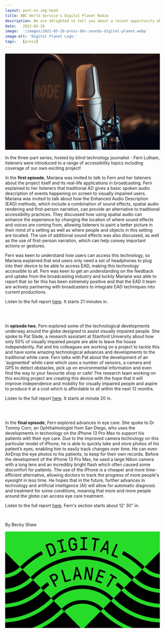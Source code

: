 ```yaml
---
layout: post-no-img-head
title: BBC World Service's Digital Planet Radio
description: We are delighted to tell you about a recent opportunity where Mariana and our project were featured in a series of accessibility segments on BBC World Service's Digital Planet, a weekly tech radio show.
date:   2022-05-26
image:  '/images/2022-05-26-press-bbc-sounds-digital-planet.webp'
image-alt: 'Digital Planet Logo.'
tags:   [press]
---
```


![Microphone](../images/2022-05-26-press-bbc-sounds-digital-planet-mic.webp)

In the three-part series, hosted by blind technology journalist - Fern Lulham, listeners were introduced to a range of accessibility topics including coverage of our own exciting project!

In the **first episode**, Mariana was invited to talk to Fern and her listeners about the project itself and its real-life applications in broadcasting. Fern explained to her listeners that traditional AD gives a basic spoken audio description of events happening on screen to visually impaired users. Mariana was invited to talk about how the Enhanced Audio Description (EAD) methods, which include a combination of sound effects, spatial audio rendering and first-person narration, can provide an alternative to traditional accessibility practices. They discussed how using spatial audio can enhance the experience by changing the location of where sound effects and voices are coming from, allowing listeners to paint a better picture in their mind of a setting as well as where people and objects in this setting are located. The use of additional sound effects was also discussed, as well as the use of first-person narration, which can help convey important actions or gestures. 

Fern was keen to understand how users can access this technology, so Mariana explained that end users only need a set of headphones to plug into their device to be able to access EAD, making this technology accessible to all. Fern was keen to get an understanding on the feedback and uptake from the broadcasting industry and luckily Mariana was able to report that so far this has been extremely positive and that the EAD II team are actively partnering with broadcasters to integrate EAD techniques into current productions. 

Listen to the full report [here](https://www.bbc.co.uk/sounds/play/w3ct1ltc). It starts 21 minutes in.

<br><br>

In **episode two**, Fern explored some of the technological developments underway around the globe designed to assist visually impaired people. She spoke to Pat Slade, a research assistant at Stanford University about how only 50% of visually impaired people are able to leave the house independently. Pat and his colleagues are working on a project to tackle this and have some amazing technological advances and developments to the traditional white cane. Fern talks with Pat about the development of an ‘augmented’ white cane which uses a number of sensors, a camera and GPS to detect obstacles, pick up on environmental information and even find the way to your favourite shop or cafe! The research team working on this exciting project are creating this device with the hope that it will improve independence and mobility for visually impaired people and aspire to produce it at a cost which is affordable to all within the next 12 months. 

Listen to the full report [here](https://www.bbc.co.uk/sounds/play/w3ct1ltd). It starts at minute 20 in.

<br><br>

In the **final episode**, Fern explored advances in eye care. She spoke to Dr Tommy Corn, an Ophthalmologist from San Diego, who uses the developments in technology on the iPhone 13 Pro Max to support his patients with their eye care. Due to the improved camera technology on this particular model of iPhone, he is able to quickly take and store photos of his patient’s eyes, enabling him to easily track changes over time. He can even AirDrop the eye photos to his patients, to keep for their own records. Before the development of the iPhone 13 Pro Max, he used a large Nikon camera with a long lens and an incredibly bright flash which often caused some discomfort for patients. The use of the iPhone is a cheaper and more time-efficient alternative, allowing doctors to track the progress of more people's eyesight in less time. He hopes that in the future, further advances in technology and artificial intelligence (AI) will allow for automatic diagnosis and treatment for some conditions, meaning that more and more people around the globe can access eye care treatment. 

Listen to the full report [here](https://www.bbc.co.uk/sounds/play/w3ct1ltf). Fern's section starts about 12' 30" in.

<br>

By Becky Shaw

![Microphone](../images/2022-05-26-press-bbc-sounds-digital-planet.webp)